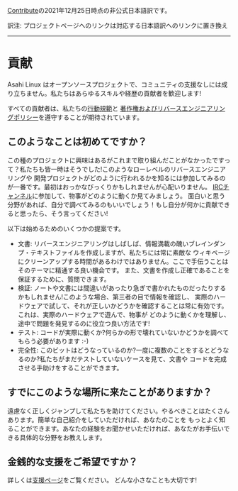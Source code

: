 [Contribute](https://asahilinux.org/contribute/)の2021年12月25日時点の非公式日本語訳です。
 
訳注: プロジェクトページへのリンクは対応する日本語訳へのリンクに置き換え

---
# 貢献
Asahi Linux はオープンソースプロジェクトで、コミュニティの支援なしには成り立ちません。私たちはあらゆるスキルや経歴の貢献者を歓迎します!

すべての貢献者は、私たちの[行動規範](https://github.com/asfdrwe/asahi-linux-translations/blob/main/code-of-conduct.md)と
[著作権およびリバースエンジニアリングポリシー](https://github.com/asfdrwe/asahi-linux-translations/blob/main/copyright.md)を遵守することが期待されています。

## このようなことは初めてですか？
この種のプロジェクトに興味はあるがこれまで取り組んだことがなかったですって？私たちも皆一時はそうでした!このようなローレベルのリバースエンジニアリングや
開発プロジェクトがどのように行われるかを知るには参加してみるのが一番です。最初はおっかなびっくりかもしれませんが心配いりません。
[IRCチャンネル](https://github.com/asfdrwe/asahi-linux-translations/blob/main/community.md)に参加して、物事がどのように動くか見てみましょう。
面白いと思う分野があれば、自分で調べてみるのもいいでしょう！もし自分が何かに貢献できると思ったら、そう言ってください!

以下は始めるためのいくつかの提案です。

- 文書: リバースエンジニアリングはしばしば、情報満載の醜いブレインダンプ・テキストファイルを作成しますが、私たちには常に素敵な
ウィキページにクリーンアップする時間があるわけではありません。ここで手伝うことはそのテーマに精通する良い機会です。
また、文書を作成し正確であることを保証するために、質問できます。
- 検証: ノートや文書には間違いがあったり急ぎで書かれたものだったりするかもしれません!このような場合、第三者の目で情報を確認し、
実際のハードウェアで試して、それが正しいかどうかを確認することは常に有効です。これは、実際のハードウェアで遊んで、物事が
どのように動くかを理解し、途中で問題を発見するのに役立つ良い方法です!
- テスト: コードが実際に動くか?何らかの形で壊れていないかどうかを調べてもらう必要があります :-)
- 完全性: このビットはどうなっているのか?一度に複数のことをするとどうなるのか?私たちがまだテストしていないケースを見て、文書や
コードを完成させる手助けをすることができます。

## すでにこのような場所に来たことがありますか？
遠慮なく正しくジャンプして私たちを助けてください。やるべきことはたくさんあります。簡単な自己紹介をしていただければ、あなたのことを
もっとよく知ることができます。あなたの経験をお聞かせいただければ、あなたがお手伝いできる具体的な分野をお教えします。

## 金銭的な支援をご希望ですか？
詳しくは[支援ページ](https://github.com/asfdrwe/asahi-linux-translations/blob/main/support.md)をご覧ください。
どんな小さなことも大切です!
